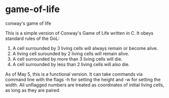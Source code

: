 # game-of-life
conway's game of life 

This is a simple version of Conway's Game of Life written in C. It obeys standard rules of the GoL:
1. A cell surrounded by 3 living cells will always remain or become alive. 
2. A living cell surounded by 2 living cells will remain alive. 
3. A cell surrounded by more than 3 living cells will die. 
4. A cell surrounded by less than 2 living cells will also die. 

As of May 5, this is a functional version. It can take commands via command line with the flags -h for setting the height and -w 
for setting the width. All unflagged numbers are treated as coordinates of initial living cells, as long as they are paired. 
